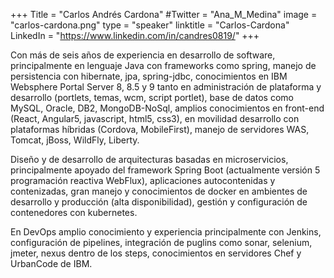 +++
Title = "Carlos Andrés Cardona"
#Twitter = "Ana_M_Medina"
image = "carlos-cardona.png"
type = "speaker"
linktitle = "Carlos-Cardona"
LinkedIn = "https://www.linkedin.com/in/candres0819/"
+++

Con más de seis años de experiencia en desarrollo de software, principalmente en lenguaje Java con frameworks como spring, manejo de persistencia con hibernate, jpa, spring-jdbc, conocimientos en IBM Websphere Portal Server 8, 8.5 y 9 tanto en administración de plataforma y desarrollo (portlets, temas, wcm, script portlet), base de datos como MySQL, Oracle, DB2, MongoDB-NoSql, amplios conocimientos en front-end (React, Angular5, javascript, html5, css3), en movilidad desarrollo con plataformas híbridas (Cordova, MobileFirst), manejo de servidores WAS, Tomcat, jBoss, WildFly, Liberty.

Diseño y de desarrollo de arquitecturas basadas en microservicios, principalmente apoyado del framework Spring Boot (actualmente versión 5 programación reactiva WebFlux), aplicaciones autocontenidas y contenizadas, gran manejo y conocimientos de docker en ambientes de desarrollo y producción (alta disponibilidad), gestión y configuración de contenedores con kubernetes.

En DevOps amplio conocimiento y experiencia principalmente con Jenkins, configuración de pipelines, integración de puglins como sonar, selenium, jmeter, nexus dentro de los steps, conocimientos en servidores Chef y UrbanCode de IBM.